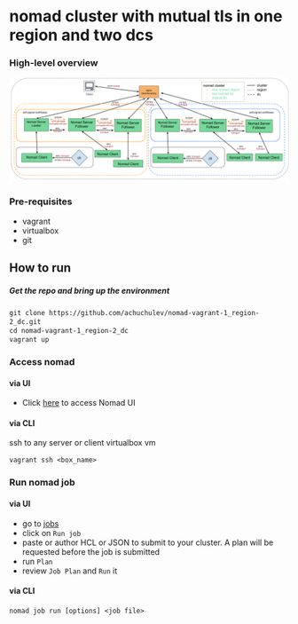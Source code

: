 # nomad cluster with mutual tls in one region and two dcs  

### High-level overview
<img src="diagrams/nginx-reverse-proxy-nomad-1-region-2-dcs.png" />

### Pre-requisites

- vagrant
- virtualbox
- git

## How to run

##### Get the repo and bring up the environment

```
git clone https://github.com/achuchulev/nomad-vagrant-1_region-2_dc.git
cd nomad-vagrant-1_region-2_dc
vagrant up
```

### Access nomad

#### via UI

- Click [here](http://192.168.10.250) to access Nomad UI

#### via CLI

ssh to any server or client virtualbox vm

```
vagrant ssh <box_name>
```

### Run nomad job

#### via UI

- go to [jobs](http://192.168.10.250/ui/jobs)
- click on `Run job`
- paste or author HCL or JSON to submit to your cluster. A plan will be requested before the job is submitted
- run `Plan`
- review `Job Plan` and `Run` it


#### via CLI

```
nomad job run [options] <job file>
```
